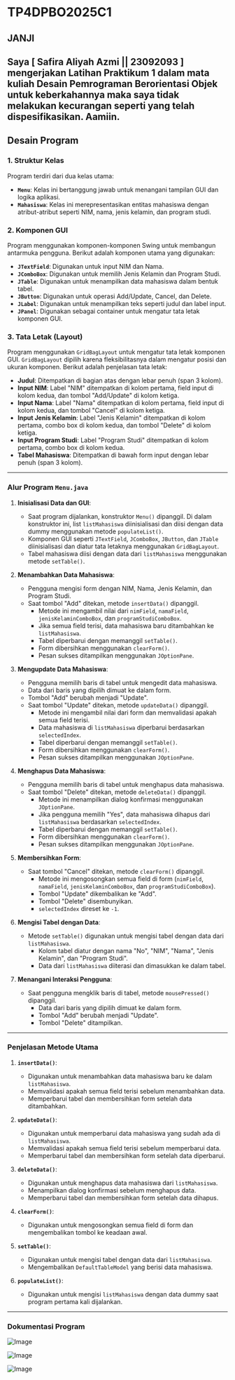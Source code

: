 # TP4DPBO2025C1
## JANJI

Saya [ Safira Aliyah Azmi || 23092093 ] mengerjakan Latihan Praktikum 1 dalam mata kuliah Desain Pemrograman Berorientasi Objek untuk keberkahannya maka saya tidak melakukan kecurangan seperti yang telah dispesifikasikan. Aamiin.
---

## Desain Program

### 1. **Struktur Kelas**
Program terdiri dari dua kelas utama:
- **`Menu`**: Kelas ini bertanggung jawab untuk menangani tampilan GUI dan logika aplikasi.
- **`Mahasiswa`**: Kelas ini merepresentasikan entitas mahasiswa dengan atribut-atribut seperti NIM, nama, jenis kelamin, dan program studi.

### 2. **Komponen GUI**
Program menggunakan komponen-komponen Swing untuk membangun antarmuka pengguna. Berikut adalah komponen utama yang digunakan:
- **`JTextField`**: Digunakan untuk input NIM dan Nama.
- **`JComboBox`**: Digunakan untuk memilih Jenis Kelamin dan Program Studi.
- **`JTable`**: Digunakan untuk menampilkan data mahasiswa dalam bentuk tabel.
- **`JButton`**: Digunakan untuk operasi Add/Update, Cancel, dan Delete.
- **`JLabel`**: Digunakan untuk menampilkan teks seperti judul dan label input.
- **`JPanel`**: Digunakan sebagai container untuk mengatur tata letak komponen GUI.

### 3. **Tata Letak (Layout)**
Program menggunakan `GridBagLayout` untuk mengatur tata letak komponen GUI. `GridBagLayout` dipilih karena fleksibilitasnya dalam mengatur posisi dan ukuran komponen. Berikut adalah penjelasan tata letak:
- **Judul**: Ditempatkan di bagian atas dengan lebar penuh (span 3 kolom).
- **Input NIM**: Label "NIM" ditempatkan di kolom pertama, field input di kolom kedua, dan tombol "Add/Update" di kolom ketiga.
- **Input Nama**: Label "Nama" ditempatkan di kolom pertama, field input di kolom kedua, dan tombol "Cancel" di kolom ketiga.
- **Input Jenis Kelamin**: Label "Jenis Kelamin" ditempatkan di kolom pertama, combo box di kolom kedua, dan tombol "Delete" di kolom ketiga.
- **Input Program Studi**: Label "Program Studi" ditempatkan di kolom pertama, combo box di kolom kedua.
- **Tabel Mahasiswa**: Ditempatkan di bawah form input dengan lebar penuh (span 3 kolom).

---

### Alur Program `Menu.java`

1. **Inisialisasi Data dan GUI**:
   - Saat program dijalankan, konstruktor `Menu()` dipanggil. Di dalam konstruktor ini, list `listMahasiswa` diinisialisasi dan diisi dengan data dummy menggunakan metode `populateList()`.
   - Komponen GUI seperti `JTextField`, `JComboBox`, `JButton`, dan `JTable` diinisialisasi dan diatur tata letaknya menggunakan `GridBagLayout`.
   - Tabel mahasiswa diisi dengan data dari `listMahasiswa` menggunakan metode `setTable()`.

2. **Menambahkan Data Mahasiswa**:
   - Pengguna mengisi form dengan NIM, Nama, Jenis Kelamin, dan Program Studi.
   - Saat tombol "Add" ditekan, metode `insertData()` dipanggil.
     - Metode ini mengambil nilai dari `nimField`, `namaField`, `jenisKelaminComboBox`, dan `programStudiComboBox`.
     - Jika semua field terisi, data mahasiswa baru ditambahkan ke `listMahasiswa`.
     - Tabel diperbarui dengan memanggil `setTable()`.
     - Form dibersihkan menggunakan `clearForm()`.
     - Pesan sukses ditampilkan menggunakan `JOptionPane`.

3. **Mengupdate Data Mahasiswa**:
   - Pengguna memilih baris di tabel untuk mengedit data mahasiswa.
   - Data dari baris yang dipilih dimuat ke dalam form.
   - Tombol "Add" berubah menjadi "Update".
   - Saat tombol "Update" ditekan, metode `updateData()` dipanggil.
     - Metode ini mengambil nilai dari form dan memvalidasi apakah semua field terisi.
     - Data mahasiswa di `listMahasiswa` diperbarui berdasarkan `selectedIndex`.
     - Tabel diperbarui dengan memanggil `setTable()`.
     - Form dibersihkan menggunakan `clearForm()`.
     - Pesan sukses ditampilkan menggunakan `JOptionPane`.

4. **Menghapus Data Mahasiswa**:
   - Pengguna memilih baris di tabel untuk menghapus data mahasiswa.
   - Saat tombol "Delete" ditekan, metode `deleteData()` dipanggil.
     - Metode ini menampilkan dialog konfirmasi menggunakan `JOptionPane`.
     - Jika pengguna memilih "Yes", data mahasiswa dihapus dari `listMahasiswa` berdasarkan `selectedIndex`.
     - Tabel diperbarui dengan memanggil `setTable()`.
     - Form dibersihkan menggunakan `clearForm()`.
     - Pesan sukses ditampilkan menggunakan `JOptionPane`.

5. **Membersihkan Form**:
   - Saat tombol "Cancel" ditekan, metode `clearForm()` dipanggil.
     - Metode ini mengosongkan semua field di form (`nimField`, `namaField`, `jenisKelaminComboBox`, dan `programStudiComboBox`).
     - Tombol "Update" dikembalikan ke "Add".
     - Tombol "Delete" disembunyikan.
     - `selectedIndex` direset ke `-1`.

6. **Mengisi Tabel dengan Data**:
   - Metode `setTable()` digunakan untuk mengisi tabel dengan data dari `listMahasiswa`.
     - Kolom tabel diatur dengan nama "No", "NIM", "Nama", "Jenis Kelamin", dan "Program Studi".
     - Data dari `listMahasiswa` diiterasi dan dimasukkan ke dalam tabel.

7. **Menangani Interaksi Pengguna**:
   - Saat pengguna mengklik baris di tabel, metode `mousePressed()` dipanggil.
     - Data dari baris yang dipilih dimuat ke dalam form.
     - Tombol "Add" berubah menjadi "Update".
     - Tombol "Delete" ditampilkan.

---

### Penjelasan Metode Utama

1. **`insertData()`**:
   - Digunakan untuk menambahkan data mahasiswa baru ke dalam `listMahasiswa`.
   - Memvalidasi apakah semua field terisi sebelum menambahkan data.
   - Memperbarui tabel dan membersihkan form setelah data ditambahkan.

2. **`updateData()`**:
   - Digunakan untuk memperbarui data mahasiswa yang sudah ada di `listMahasiswa`.
   - Memvalidasi apakah semua field terisi sebelum memperbarui data.
   - Memperbarui tabel dan membersihkan form setelah data diperbarui.

3. **`deleteData()`**:
   - Digunakan untuk menghapus data mahasiswa dari `listMahasiswa`.
   - Menampilkan dialog konfirmasi sebelum menghapus data.
   - Memperbarui tabel dan membersihkan form setelah data dihapus.

4. **`clearForm()`**:
   - Digunakan untuk mengosongkan semua field di form dan mengembalikan tombol ke keadaan awal.

5. **`setTable()`**:
   - Digunakan untuk mengisi tabel dengan data dari `listMahasiswa`.
   - Mengembalikan `DefaultTableModel` yang berisi data mahasiswa.

6. **`populateList()`**:
   - Digunakan untuk mengisi `listMahasiswa` dengan data dummy saat program pertama kali dijalankan.

---

### Dokumentasi Program

![Image](https://github.com/user-attachments/assets/730ee532-d290-475a-a35d-265e29e99756)

![Image](https://github.com/user-attachments/assets/d3e99a2e-505e-47c0-ab3f-f936331b9e01)

![Image](https://github.com/user-attachments/assets/185e0220-ee01-4924-aecc-2ea70771db98)
